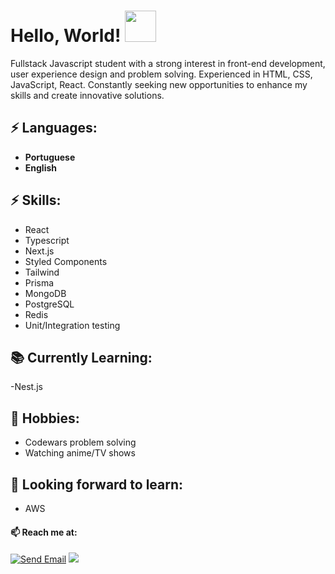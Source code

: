 # Hello, World! <img src="https://media.giphy.com/media/mGcNjsfWAjY5AEZNw6/giphy.gif" width="50">

Fullstack Javascript student with a strong interest in front-end development, user experience design and problem solving.
Experienced in HTML, CSS, JavaScript, React.
Constantly seeking new opportunities to enhance my skills and create innovative solutions.

## ⚡ Languages:
-  **Portuguese**
-   **English**

## ⚡ Skills:
- React
- Typescript
- Next.js
- Styled Components
- Tailwind
- Prisma
- MongoDB
- PostgreSQL
- Redis
- Unit/Integration testing
  
## 📚 Currently Learning:
-Nest.js


## 📅 Hobbies:
- Codewars problem solving
- Watching anime/TV shows

## 🌱 Looking forward to learn:
- AWS


#### 📫 Reach me at:

[![Send Email](https://img.shields.io/badge/Gmail-D14836?style=for-the-badge&logo=gmail&logoColor=white)](mailto:andreymudri@gmail.com)
 <a href="https://www.instagram.com/andreymudri/"><img src="https://img.shields.io/badge/instagram-%23dc2743.svg?&style=for-the-badge&logo=instagram&logoColor=white" /></a>

